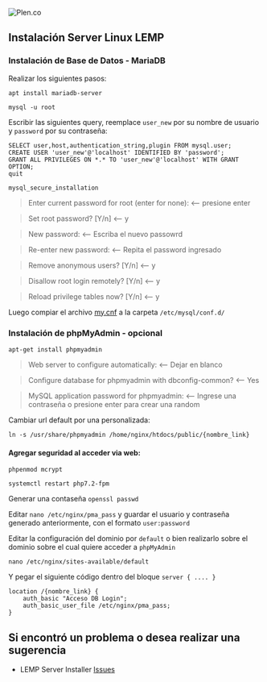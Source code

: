 ![Plen.co](https://plen.co/assets/images/logo.png)

## Instalación Server Linux LEMP

### Instalación de Base de Datos - MariaDB

Realizar los siguientes pasos:

`apt install mariadb-server`

`mysql -u root`

Escribir las siguientes query, reemplace `user_new` por su nombre de usuario y `password` por su contraseña:

```
SELECT user,host,authentication_string,plugin FROM mysql.user;
CREATE USER 'user_new'@'localhost' IDENTIFIED BY 'password';
GRANT ALL PRIVILEGES ON *.* TO 'user_new'@'localhost' WITH GRANT OPTION;
quit
```

`mysql_secure_installation`

>Enter current password for root (enter for none): <-- presione enter

>Set root password? [Y/n] <-- y

>New password: <-- Escriba el nuevo passowrd

>Re-enter new password: <-- Repita el password ingresado

>Remove anonymous users? [Y/n] <-- y

>Disallow root login remotely? [Y/n] <-- y

>Reload privilege tables now? [Y/n] <-- y

Luego compiar el archivo [my.cnf](config/my.cnf) a la carpeta `/etc/mysql/conf.d/`


### Instalación de phpMyAdmin - opcional

`apt-get install phpmyadmin`

>Web server to configure automatically: <-- Dejar en blanco

>Configure database for phpmyadmin with dbconfig-common? <-- Yes

>MySQL application password for phpmyadmin: <-- Ingrese una contraseña o presione enter para crear una random

Cambiar url default por una personalizada:

`ln -s /usr/share/phpmyadmin /home/nginx/htdocs/public/{nombre_link}`

#### Agregar seguridad al acceder via web:

`phpenmod mcrypt`

`systemctl restart php7.2-fpm`

Generar una contaseña `openssl passwd`

Editar `nano /etc/nginx/pma_pass` y guardar el usuario y contraseña generado anteriormente, con el formato `user:password`

Editar la configuración del dominio por `default` o bien realizarlo sobre el dominio sobre el cual quiere acceder a `phpMyAdmin`

`nano /etc/nginx/sites-available/default`

Y pegar el siguiente código dentro del bloque `server { .... }`

```
location /{nombre_link} {
	auth_basic "Acceso DB Login";
	auth_basic_user_file /etc/nginx/pma_pass;
}
```

## Si encontró un problema o desea realizar una sugerencia

- LEMP Server Installer [Issues](https://github.com/plencovich/lemp-server-installer/issues)
